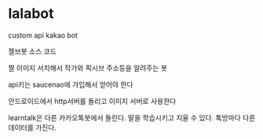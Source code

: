 # lalabot
custom api kakao bot

젤브봇 소스 코드

짤 이미지 서치해서 작가와 픽시브 주소등을 알려주는 봇

api키는  saucenao에 가입해서 얻어야 한다

안드로이드에서 http서버를 돌리고 이미지 서버로 사용한다


learntalk은 다른 카카오톡봇에서 돌린다.
말을 학습시키고 지울 수 있다. 톡방마다 다른 데이터를 가진다.
